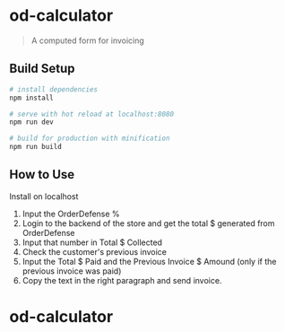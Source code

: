 # od-calculator

> A computed form for invoicing

## Build Setup

``` bash
# install dependencies
npm install

# serve with hot reload at localhost:8080
npm run dev

# build for production with minification
npm run build
```

## How to Use

Install on localhost
1. Input the OrderDefense %
2. Login to the backend of the store and get the total $ generated from OrderDefense
3. Input that number in Total $ Collected
4. Check the customer's previous invoice
5. Input the Total $ Paid and the Previous Invoice $ Amound (only if the previous invoice was paid)
6. Copy the text in the right paragraph and send invoice.


# od-calculator
